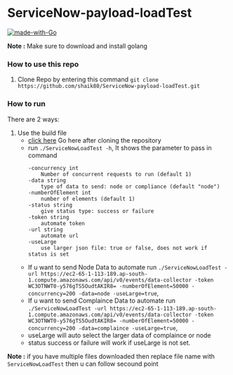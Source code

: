 # ServiceNow-payload-loadTest
[![made-with-Go](https://img.shields.io/badge/Made%20with-Go-1f425f.svg)](http://golang.org)

**Note :** Make sure to download and install golang

### How to use this repo
1. Clone Repo by entering this command `git clone https://github.com/shaik80/ServiceNow-payload-loadTest.git`

### How to run

There are 2 ways:

1. Use the build file
    * [click here](https://github.com/shaik80/ServiceNow-payload-loadTest/raw/chef-server/server-data/ServiceNowLoadTest "Project root") Go here after cloning the repository
    * run `./ServiceNowLoadTest -h`, It shows the parameter to pass in command
        ```
        -concurrency int
            Number of concurrent requests to run (default 1)
        -data string
            type of data to send: node or compliance (default "node")
        -numberOfElement int
            number of elements (default 1)
        -status string
            give status type: success or failure
        -token string
            automate token
        -url string
            automate url
        -useLarge
            use larger json file: true or false, does not work if status is set
        ```
    * If u want to send Node Data to automate run `./ServiceNowLoadTest -url https://ec2-65-1-113-189.ap-south-1.compute.amazonaws.com/api/v0/events/data-collector -token WC3OTNWT0-y576gTS5OudtAKIR8= -numberOfElement=50000 -concurrency=200 -data=node -useLarge=true`,
    * If u want to send Complaince Data to automate run `./ServiceNowLoadTest -url https://ec2-65-1-113-189.ap-south-1.compute.amazonaws.com/api/v0/events/data-collector -token WC3OTNWT0-y576gTS5OudtAKIR8= -numberOfElement=50000 -concurrency=200 -data=complaince -useLarge=true`,
    * useLarge will auto select the larger data of complaince or node
    * status success or failure will work if useLarge is not set.

**Note :** if you have multiple files downloaded then replace file name with `ServiceNowLoadTest` then u can follow secound point
